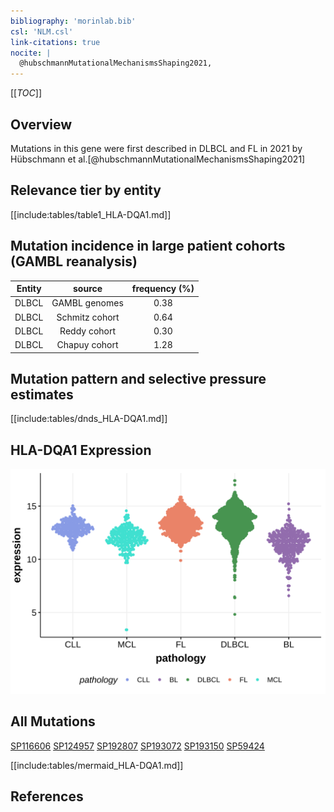 ```yaml
---
bibliography: 'morinlab.bib'
csl: 'NLM.csl'
link-citations: true
nocite: |
  @hubschmannMutationalMechanismsShaping2021, 
---
```

[[_TOC_]]

## Overview

Mutations in this gene were first described in DLBCL and FL in 2021 by Hübschmann et al.[@hubschmannMutationalMechanismsShaping2021]



## Relevance tier by entity

[[include:tables/table1_HLA-DQA1.md]]

## Mutation incidence in large patient cohorts (GAMBL reanalysis)

|Entity|source        |frequency (%)|
|:------:|:--------------:|:-------------:|
|DLBCL |GAMBL genomes |0.38         |
|DLBCL |Schmitz cohort|0.64         |
|DLBCL |Reddy cohort  |0.30         |
|DLBCL |Chapuy cohort |1.28         |

## Mutation pattern and selective pressure estimates

[[include:tables/dnds_HLA-DQA1.md]]



## HLA-DQA1 Expression
![](images/gene_expression/HLA-DQA1_by_pathology.svg)


## All Mutations

[SP116606](https://www.bcgsc.ca/downloads/morinlab/GAMBL/MALY/SP116606.html)
[SP124957](https://www.bcgsc.ca/downloads/morinlab/GAMBL/MALY/SP124957.html)
[SP192807](https://www.bcgsc.ca/downloads/morinlab/GAMBL/MALY/SP192807.html)
[SP193072](https://www.bcgsc.ca/downloads/morinlab/GAMBL/MALY/SP193072.html)
[SP193150](https://www.bcgsc.ca/downloads/morinlab/GAMBL/MALY/SP193150.html)
[SP59424](https://www.bcgsc.ca/downloads/morinlab/GAMBL/MALY/SP59424.html)

[[include:tables/mermaid_HLA-DQA1.md]]

## References



<!-- FLAGGED FOR TIER 2 -->
<!-- ORPHANED -->
<!-- ORIGIN: hubschmannMutationalMechanismsShaping2021b -->
<!-- DLBCL: hubschmannMutationalMechanismsShaping2021b -->

